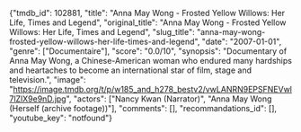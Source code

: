 {"tmdb_id": 102881, "title": "Anna May Wong - Frosted Yellow Willows: Her Life, Times and Legend", "original_title": "Anna May Wong - Frosted Yellow Willows: Her Life, Times and Legend", "slug_title": "anna-may-wong-frosted-yellow-willows-her-life-times-and-legend", "date": "2007-01-01", "genre": ["Documentaire"], "score": "0.0/10", "synopsis": "Documentary of Anna May Wong, a Chinese-American woman who endured many hardships and heartaches to become an international star of film, stage and television.", "image": "https://image.tmdb.org/t/p/w185_and_h278_bestv2/vwLANRN9EPSFNEVwl7lZlX9e9nD.jpg", "actors": ["Nancy Kwan (Narrator)", "Anna May Wong (Herself (archive footage))"], "comments": [], "recommandations_id": [], "youtube_key": "notfound"}